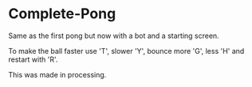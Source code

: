 # Complete-Pong

Same as the first pong but now with a bot and a starting screen.

To make the ball faster use 'T', slower 'Y', bounce more 'G', less 'H' and restart with 'R'.

This was made in processing.

